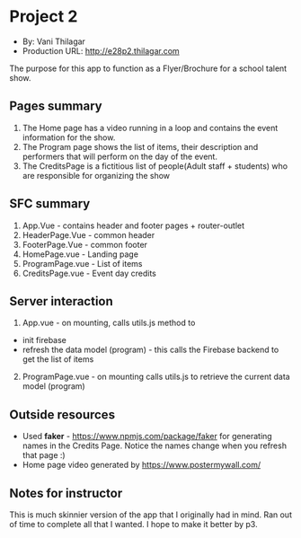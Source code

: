 
# Project 2
+ By: Vani Thilagar
+ Production URL: <http://e28p2.thilagar.com>

The purpose for this app to function as a Flyer/Brochure for a school talent show.


## Pages summary
1. The Home page has a video running in a loop and contains the event information for the show.
2. The Program page shows the list of items, their description and performers that will perform on the day of the event.
3. The CreditsPage is a fictitious list of people(Adult staff + students) who are responsible for organizing the show

## SFC summary
1. App.Vue - contains header and footer pages + router-outlet
2. HeaderPage.Vue - common header
3. FooterPage.Vue - common footer
4. HomePage.vue - Landing page
5. ProgramPage.vue - List of items
5. CreditsPage.vue - Event day credits

## Server interaction
1. App.vue - on mounting, calls utils.js method to
* init firebase
* refresh the data model (program) - this calls the Firebase backend to get the list of items
2. ProgramPage.vue - on mounting calls utils.js to retrieve the current data model (program)

## Outside resources
* Used **faker** - https://www.npmjs.com/package/faker for generating names in the Credits Page. Notice the names change when you refresh that page :)
* Home page video generated by https://www.postermywall.com/

## Notes for instructor

This is much skinnier version of the app that I originally had in mind. Ran out of time to complete all that I wanted. I hope to make it better by p3.
